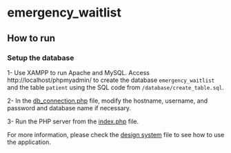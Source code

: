 # emergency_waitlist
## How to run
### Setup the database
1- Use XAMPP to run Apache and MySQL. Access http://localhost/phpmyadmin/ to create the database ```emergency_waitlist``` and the table ```patient``` using the SQL code from ```/database/create_table.sql```. 

2- In the [db_connection.php](/database/db_connection.php) file, modify the hostname, username, and password and database name if necessary.

3- Run the PHP server from the [index.php](/public/index.php) file.

For more information, please check the [design system](/docs/design_system.md) file to see how to use the application.
